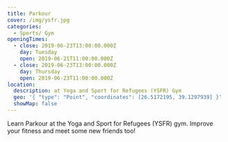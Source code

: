 ```yaml
---
title: Parkour
cover: /img/ysfr.jpg
categories:
  - Sports/ Gym
openingTimes:
  - close: 2019-06-23T13:00:00.000Z
    day: Tuesday
    open: 2019-06-21T11:00:00.000Z
  - close: 2019-06-23T13:00:00.000Z
    day: Thursday
    open: 2019-06-23T11:00:00.000Z
location:
  description: at Yoga and Sport for Refugees (YSFR) Gym
  geo: '{ "type": "Point", "coordinates": [26.5172195, 39.1297939] }'
  showMap: false
---
```

Learn Parkour at the Yoga and Sport for Refugees (YSFR) gym. Improve your fitness and meet some new friends too!
